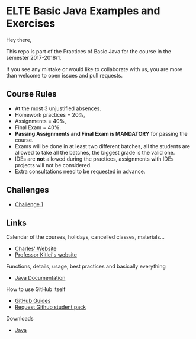 # ELTE Basic Java Examples and Exercises

Hey there,

This repo is part of the Practices of Basic Java for the course in the semester 2017-2018/1.

If you see any mistake or would like to collaborate with us, you are more than welcome to open issues and pull requests.

## Course Rules
* At the most 3 unjustified absences.
* Homework practices = 20%,
* Assignments =  40%,
* Final Exam = 40%.
* **Passing Assignments and Final Exam is MANDATORY** for passing the course.
* Exams will be done in at least two different batches, all the students are allowed to take all the batches, the biggest grade is the valid one.
* IDEs are **not** allowed during the practices, assignments with IDEs projects will not be considered.
* Extra consultations need to be requested in advance.

## Challenges
* [Challenge 1](http://www.hackerrank.com/elte-basicjava-module-1)

## Links
Calendar of the courses, holidays, cancelled classes, materials...
* [Charles' Website](ferraricharles.github.io)
* [Professor Kitlei's website](http://kitlei.web.elte.hu/)

Functions, details, usage, best practices and basically everything

* [Java Documentation](http://docs.oracle.com/javase/8/docs/)

How to use GitHub itself
* [GitHub Guides](https://guides.github.com/)
* [Request Github student pack](https://education.github.com/)

Downloads
* [Java](https://java.com/download/)

